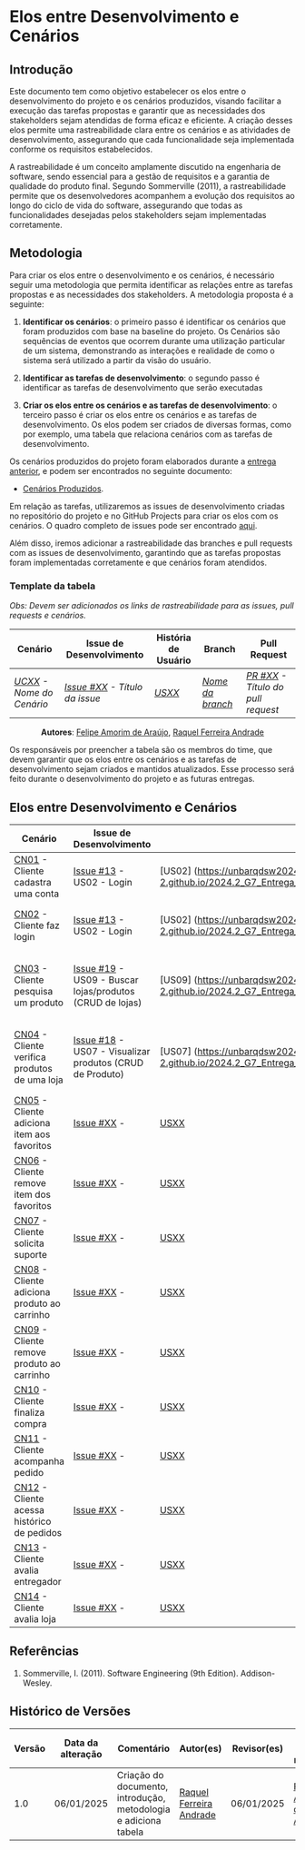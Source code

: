 # Elos entre Desenvolvimento e Cenários

## Introdução

Este documento tem como objetivo estabelecer os elos entre o desenvolvimento do projeto e os cenários produzidos, visando facilitar a execução das tarefas propostas e garantir que as necessidades dos stakeholders sejam atendidas de forma eficaz e eficiente. A criação desses elos permite uma rastreabilidade clara entre os cenários e as atividades de desenvolvimento, assegurando que cada funcionalidade seja implementada conforme os requisitos estabelecidos.

A rastreabilidade é um conceito amplamente discutido na engenharia de software, sendo essencial para a gestão de requisitos e a garantia de qualidade do produto final. Segundo Sommerville (2011), a rastreabilidade permite que os desenvolvedores acompanhem a evolução dos requisitos ao longo do ciclo de vida do software, assegurando que todas as funcionalidades desejadas pelos stakeholders sejam implementadas corretamente.

## Metodologia

Para criar os elos entre o desenvolvimento e os cenários, é necessário seguir uma metodologia que permita identificar as relações entre as tarefas propostas e as necessidades dos stakeholders. A metodologia proposta é a seguinte:

1. **Identificar os cenários**: o primeiro passo é identificar os cenários que foram produzidos com base na baseline do projeto. Os Cenários são sequências de eventos que ocorrem durante uma utilização particular de um sistema, demonstrando as interações e realidade de como o sistema será utilizado a partir da visão do usuário.

2. **Identificar as tarefas de desenvolvimento**: o segundo passo é identificar as tarefas de desenvolvimento que serão executadas

3. **Criar os elos entre os cenários e as tarefas de desenvolvimento**: o terceiro passo é criar os elos entre os cenários e as tarefas de desenvolvimento. Os elos podem ser criados de diversas formas, como por exemplo, uma tabela que relaciona cenários com as tarefas de desenvolvimento.

Os cenários produzidos do projeto foram elaborados durante a [entrega anterior](https://github.com/UnBArqDsw2024-2/2024.2_G7_Entrega_Entrega_02), e podem ser encontrados no seguinte documento: 

- [Cenários Produzidos](https://unbarqdsw2024-2.github.io/2024.2_G7_Entrega_Entrega_02/#/Modelagem/Extra/Cenarios/cenarios).

Em relação as tarefas, utilizaremos as issues de desenvolvimento criadas no repositório do projeto e no GitHub Projects para criar os elos com os cenários. O quadro completo de issues pode ser encontrado [aqui](https://github.com/orgs/UnBArqDsw2024-2/projects/2).

Além disso, iremos adicionar a rastreabilidade das branches e pull requests com as issues de desenvolvimento, garantindo que as tarefas propostas foram implementadas corretamente e que cenários foram atendidos.

### Template da tabela

*Obs: Devem ser adicionados os links de rastreabilidade para as issues, pull requests e cenários.*

<center>

| Cenário | Issue de Desenvolvimento | História de Usuário | Branch | Pull Request |
|-------------|--------------------------|---------------------|--------|--------------|
| *[UCXX]() - Nome do Cenário* | *[Issue #XX]() - Título da issue* | *[USXX]()* | *[Nome da branch]()* | *[PR #XX]() - Título do pull request* |

**Autores**: [Felipe Amorim de Araújo](https://github.com/lipeaaraujo), [Raquel Ferreira Andrade](https://github.com/raquel-andrade)

</center>

Os responsáveis por preencher a tabela são os membros do time, que devem garantir que os elos entre os cenários e as tarefas de desenvolvimento sejam criados e mantidos atualizados. Esse processo será feito durante o desenvolvimento do projeto e as futuras entregas.

## Elos entre Desenvolvimento e Cenários

| Cenário | Issue de Desenvolvimento | História de Usuário | Branch | Pull Request |
|-------------|--------------------------|---------------------|--------|--------------|
| [CN01](https://unbarqdsw2024-2.github.io/2024.2_G7_Entrega_Entrega_02/#/Modelagem/Extra/Cenarios/cenarios) - Cliente cadastra uma conta	 | [Issue #13](https://github.com/UnBArqDsw2024-2/2024.2_G7_Entrega_Entrega_03/issues/13) - US02 - Login | [US02] (https://unbarqdsw2024-2.github.io/2024.2_G7_Entrega_Entrega_02/#/Modelagem/Extra/ModelagemAgil/Backlog#us02) | [12-us01](https://github.com/UnBArqDsw2024-2/2024.2_G7_Entrega_Entrega_03/tree/12-us01) | [PR #28](https://github.com/UnBArqDsw2024-2/2024.2_G7_Entrega_Entrega_03/pull/28) - US01 e US02 - CRUD da Conta e Login |
| [CN02](https://unbarqdsw2024-2.github.io/2024.2_G7_Entrega_Entrega_02/#/Modelagem/Extra/Cenarios/cenarios) - Cliente faz login | [Issue #13](https://github.com/UnBArqDsw2024-2/2024.2_G7_Entrega_Entrega_03/issues/13) - US02 - Login | [US02] (https://unbarqdsw2024-2.github.io/2024.2_G7_Entrega_Entrega_02/#/Modelagem/Extra/ModelagemAgil/Backlog#us02) | [12-us01](https://github.com/UnBArqDsw2024-2/2024.2_G7_Entrega_Entrega_03/tree/12-us01) | [PR #28](https://github.com/UnBArqDsw2024-2/2024.2_G7_Entrega_Entrega_03/pull/28) - US01 e US02 - CRUD da Conta e Login |
| [CN03](https://unbarqdsw2024-2.github.io/2024.2_G7_Entrega_Entrega_02/#/Modelagem/Extra/Cenarios/cenarios) - Cliente pesquisa um produto	 | [Issue #19](https://github.com/UnBArqDsw2024-2/2024.2_G7_Entrega_Entrega_03/issues/19) - US09 - Buscar lojas/produtos (CRUD de lojas) | [US09] (https://unbarqdsw2024-2.github.io/2024.2_G7_Entrega_Entrega_02/#/Modelagem/Extra/ModelagemAgil/Backlog#us09)| [19-us09](https://github.com/UnBArqDsw2024-2/2024.2_G7_Entrega_Entrega_03/tree/19-us09) | [PR #29](https://github.com/UnBArqDsw2024-2/2024.2_G7_Entrega_Entrega_03/pull/29) - US09 - Buscar lojas/produtos (CRUD de lojas) |
| [CN04](https://unbarqdsw2024-2.github.io/2024.2_G7_Entrega_Entrega_02/#/Modelagem/Extra/Cenarios/cenarios) - Cliente verifica produtos de uma loja | [Issue #18](https://github.com/UnBArqDsw2024-2/2024.2_G7_Entrega_Entrega_03/issues/18) - US07 - Visualizar produtos (CRUD de Produto) | [US07] (https://unbarqdsw2024-2.github.io/2024.2_G7_Entrega_Entrega_02/#/Modelagem/Extra/ModelagemAgil/Backlog#us07)| [18-us07](https://github.com/UnBArqDsw2024-2/2024.2_G7_Entrega_Entrega_03/tree/18-us07) | [PR #31](https://github.com/UnBArqDsw2024-2/2024.2_G7_Entrega_Entrega_03/pull/31) - US07 - Visualizar produtos (CRUD de Produto) |
| [CN05](https://unbarqdsw2024-2.github.io/2024.2_G7_Entrega_Entrega_02/#/Modelagem/Extra/Cenarios/cenarios) - Cliente adiciona item aos favoritos | [Issue #XX]() -  | [USXX]() | []() | [PR #XX]() - |
| [CN06](https://unbarqdsw2024-2.github.io/2024.2_G7_Entrega_Entrega_02/#/Modelagem/Extra/Cenarios/cenarios) - Cliente remove item dos favoritos | [Issue #XX]() -  | [USXX]() | []() | [PR #XX]() - |
| [CN07](https://unbarqdsw2024-2.github.io/2024.2_G7_Entrega_Entrega_02/#/Modelagem/Extra/Cenarios/cenarios) - Cliente solicita suporte | [Issue #XX]() -  | [USXX]() | []() | [PR #XX]() - |
| [CN08](https://unbarqdsw2024-2.github.io/2024.2_G7_Entrega_Entrega_02/#/Modelagem/Extra/Cenarios/cenarios) - Cliente adiciona produto ao carrinho | [Issue #XX]() -  | [USXX]() | []() | [PR #XX]() - |
| [CN09](https://unbarqdsw2024-2.github.io/2024.2_G7_Entrega_Entrega_02/#/Modelagem/Extra/Cenarios/cenarios) - Cliente remove produto ao carrinho | [Issue #XX]() -  | [USXX]() | []() | [PR #XX]() - |
| [CN10](https://unbarqdsw2024-2.github.io/2024.2_G7_Entrega_Entrega_02/#/Modelagem/Extra/Cenarios/cenarios) - Cliente finaliza compra | [Issue #XX]() -  | [USXX]() | []() | [PR #XX]() - |
| [CN11](https://unbarqdsw2024-2.github.io/2024.2_G7_Entrega_Entrega_02/#/Modelagem/Extra/Cenarios/cenarios) - Cliente acompanha pedido | [Issue #XX]() -  | [USXX]() | []() | [PR #XX]() - |
| [CN12](https://unbarqdsw2024-2.github.io/2024.2_G7_Entrega_Entrega_02/#/Modelagem/Extra/Cenarios/cenarios) - Cliente acessa histórico de pedidos | [Issue #XX]() -  | [USXX]() | []() | [PR #XX]() - |
| [CN13](https://unbarqdsw2024-2.github.io/2024.2_G7_Entrega_Entrega_02/#/Modelagem/Extra/Cenarios/cenarios) - Cliente avalia entregador | [Issue #XX]() -  | [USXX]() | []() | [PR #XX]() - |
| [CN14](https://unbarqdsw2024-2.github.io/2024.2_G7_Entrega_Entrega_02/#/Modelagem/Extra/Cenarios/cenarios) - Cliente avalia loja | [Issue #XX]() -  | [USXX]() | []() | [PR #XX]() - |



## Referências

1. Sommerville, I. (2011). Software Engineering (9th Edition). Addison-Wesley.

## Histórico de Versões

| Versão | Data da alteração | Comentário | Autor(es) | Revisor(es) | Data de revisão |
|--------|-----------|-----------|-----------|-------------|-------------|
| 1.0 | 06/01/2025 | Criação do documento, introdução, metodologia e adiciona tabela | [Raquel Ferreira Andrade](https://github.com/raquel-andrade) | 06/01/2025 | [Felipe Amorim de Araújo](https://github.com/lipeaaraujo) |

